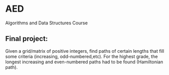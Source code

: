 # AED
Algorithms and Data Structures Course


## Final project:

Given a grid/matrix of positive integers, find paths of certain lengths that fill some criteria (increasing, odd-numbered,etc). For the highest grade, the longest increasing and even-numbered paths had to be found (Hamiltonian path).

